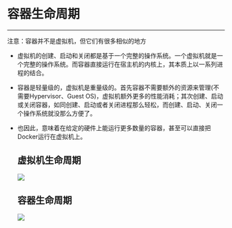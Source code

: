 # 容器生命周期

---

注意：容器并不是虚拟机，但它们有很多相似的地方

* 虚拟机的创建、启动和关闭都是基于一个完整的操作系统。一个虚拟机就是一个完整的操作系统。而容器直接运行在宿主机的内核上，其本质上以一系列进程的结合。
* 容器是轻量级的，虚拟机是重量级的。首先容器不需要额外的资源来管理\(不需要Hypervisor、Guest OS\)，虚拟机额外更多的性能消耗；其次创建、启动或关闭容器，如同创建、启动或者关闭进程那么轻松，而创建、启动、关闭一个操作系统就没那么方便了。
* 也因此，意味着在给定的硬件上能运行更多数量的容器，甚至可以直接把Docker运行在虚拟机上。
  ## 虚拟机生命周期

  ![](/assets/vm-lifetime.png)
  ## 容器生命周期

  ![](/assets/container-lifetime.png)



